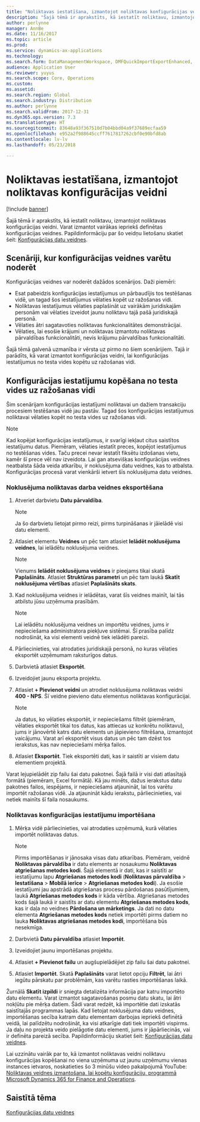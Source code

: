 ```yaml
---
title: "Noliktavas iestatīšana, izmantojot noliktavas konfigurācijas veidni"
description: "Šajā tēmā ir aprakstīts, kā iestatīt noliktavu, izmantojot noliktavas konfigurācijas veidni."
author: perlynne
manager: AnnBe
ms.date: 11/16/2017
ms.topic: article
ms.prod: 
ms.service: dynamics-ax-applications
ms.technology: 
ms.search.form: DataManagementWorkspace, DMFQuickImportExportEnhanced, DMFDefinitionGroupTemplate, DMFEntityTemplateDefinitionLoadDialog
audience: Application User
ms.reviewer: yuyus
ms.search.scope: Core, Operations
ms.custom: 
ms.assetid: 
ms.search.region: Global
ms.search.industry: Distribution
ms.author: perlynne
ms.search.validFrom: 2017-12-31
ms.dyn365.ops.version: 7.3
ms.translationtype: HT
ms.sourcegitcommit: 83648a93f367510d7b04bbd04a9f37689ecfaa59
ms.openlocfilehash: e952a2f988645ccff7617817262cbf0e90bfd8ab
ms.contentlocale: lv-lv
ms.lasthandoff: 05/23/2018

---
```


# <a name="set-up-a-warehouse-by-using-a-warehouse-configuration-template"></a>Noliktavas iestatīšana, izmantojot noliktavas konfigurācijas veidni

[!include [banner](../includes/banner.md)]

Šajā tēmā ir aprakstīts, kā iestatīt noliktavu, izmantojot noliktavas konfigurācijas veidni. Varat izmantot vairākas iepriekš definētas konfigurācijas veidnes. Papildinformāciju par šo veidņu lietošanu skatiet šeit: [Konfigurācijas datu veidnes](../../dev-itpro/data-entities/configuration-data-templates.md).

## <a name="scenarios-where-configuration-templates-can-be-helpful"></a>Scenāriji, kur konfigurācijas veidnes varētu noderēt

Konfigurācijas veidnes var noderēt dažādos scenārijos. Daži piemēri:

- Esat pabeidzis konfigurācijas iestatījumus un pārbaudījis tos testēšanas vidē, un tagad šos iestatījumus vēlaties kopēt uz ražošanas vidi.
- Noliktavas iestatījumus vēlaties paplašināt uz vairākām juridiskajām personām vai vēlaties izveidot jaunu noliktavu tajā pašā juridiskajā personā.
- Vēlaties ātri sagatavoties noliktavas funkcionalitātes demonstrācijai.
- Vēlaties, lai esošie krājumi un noliktavas izmantotu noliktavas pārvaldības funkcionalitāti, nevis krājumu pārvaldības funkcionalitāti.

Šajā tēmā galvenā uzmanība ir vērsta uz pirmo no šiem scenārijiem. Tajā ir parādīts, kā varat izmantot konfigurācijas veidni, lai konfigurācijas iestatījumus no testa vides kopētu uz ražošanas vidi.

## <a name="copy-a-configuration-setup-from-a-test-environment-to-a-production-environment"></a>Konfigurācijas iestatījumu kopēšana no testa vides uz ražošanas vidi

Šim scenārijam konfigurācijas iestatījumi noliktavai un dažiem transakciju procesiem testēšanas vidē jau pastāv. Tagad šos konfigurācijas iestatījumus noliktavai vēlaties kopēt no testa vides uz ražošanas vidi.

> [!NOTE]
> Kad kopējat konfigurācijas iestatījumus, ir svarīgi iekļaut citus saistītos iestatījumu datus. Piemēram, vēlaties iestatīt preces, kopējot iestatījumus no testēšanas vides. Taču precei nevar iestatīt fiksētu izdošanas vietu, kamēr šī prece vēl nav izveidota. Lai gan atsevišķas konfigurācijas veidnes neatbalsta šāda veida atkarību, ir noklusējuma datu veidnes, kas to atbalsta. Konfigurācijas procesā varat vienkārši ietvert šīs noklusējuma datu veidnes.

### <a name="export-a-default-warehouse-template"></a>Noklusējuma noliktavas darba veidnes eksportēšana 

1. Atveriet darbvietu **Datu pārvaldība**.

    > [!NOTE]
    > Ja šo darbvietu lietojat pirmo reizi, pirms turpināšanas ir jāielādē visi datu elementi.

2. Atlasiet elementu **Veidnes** un pēc tam atlasiet **Ielādēt noklusējuma veidnes**, lai ielādētu noklusējuma veidnes.

    > [!NOTE]
    > Vienums **Ielādēt noklusējuma veidnes** ir pieejams tikai skatā **Paplašināts**. Atlasiet **Struktūras parametri** un pēc tam laukā **Skatīt noklusējuma vērtības** atlasiet **Paplašināts skats**.

3. Kad noklusējuma veidnes ir ielādētas, varat šīs veidnes mainīt, lai tās atbilstu jūsu uzņēmuma prasībām.

    > [!NOTE]
    > Lai ielādētu noklusējuma veidnes un importētu veidnes, jums ir nepieciešama administratora piekļuve sistēmai. Šī prasība palīdz nodrošināt, ka visi elementi veidnē tiek ielādēti pareizi.

4. Pārliecinieties, vai atrodaties juridiskajā personā, no kuras vēlaties eksportēt uzņēmumam raksturīgos datus.
5. Darbvietā atlasiet **Eksportēt**.
6. Izveidojiet jaunu eksporta projektu.
7. Atlasiet **+ Pievienot veidni** un atrodiet noklusējuma noliktavas veidni **400 - NPS**. Šī veidne pievieno datu elementus noliktavas konfigurācijai.

    > [!NOTE]
    > Ja datus, ko vēlaties eksportēt, ir nepieciešams filtrēt (piemēram, vēlaties eksportēt tikai tos datus, kas attiecas uz konkrētu noliktavu), jums ir jānovērtē katrs datu elements un jāpievieno filtrēšana, izmantojot vaicājumu. Varat arī eksportēt visus datus un pēc tam dzēst tos ierakstus, kas nav nepieciešami mērķa failos.

8. Atlasiet **Eksportēt**. Tiek eksportēti dati, kas ir saistīti ar visiem datu elementiem projektā.

Varat lejupielādēt zip failu šai datu pakotnei. Šajā failā ir visi dati atlasītajā formātā (piemēram, Excel formātā). Kā jau minēts, dažus ierakstus datu pakotnes failos, iespējams, ir nepieciešams atjaunināt, lai tos varētu importēt ražošanas vidē. Ja atjaunināt kādu ierakstu, pārliecinieties, vai netiek mainīts šī faila nosaukums.

### <a name="import-a-warehouse-configuration-setup"></a>Noliktavas konfigurācijas iestatījumu importēšana

1. Mērķa vidē pārliecinieties, vai atrodaties uzņēmumā, kurā vēlaties importēt noliktavas datus.

    > [!NOTE]
    > Pirms importēšanas ir jānosaka visas datu atkarības. Piemēram, veidnē **Noliktavas pārvaldība** ir datu elements ar nosaukumu **Noliktavas atgriešanas metodes kodi**. Šajā elementā ir dati, kas ir saistīti ar iestatījumu lapu **Atgriešanas metodes kodi** (**Noliktavas pārvaldība** > **Iestatīšana** > **Mobilā ierīce** > **Atgriešanas metodes kodi**). Ja esošie iestatījumi jau apstrādā atgriešanas procesu pārdošanas pasūtījumiem, laukā **Atgriešanas metodes kods** ir kāda vērtība. Atgriešanas metodes kods šajā laukā ir saistīts ar datu elementu **Atgriešanas metodes kods**, kas ir daļa no veidnes **Pārdošana un mārketings**. Ja dati no datu elementa **Atgriešanas metodes kods** netiek importēti pirms datiem no lauka **Noliktavas atgriešanas metodes kodi**, importēšana būs nesekmīga.

2. Darbvietā **Datu pārvaldība** atlasiet **Importēt**.
3. Izveidojiet jaunu importēšanas projektu.
4. Atlasiet **+ Pievienot failu** un augšupielādējiet zip failu šai datu pakotnei.
5. Atlasiet **Importēt**. Skatā **Paplašināts** varat lietot opciju **Filtrēt**, lai ātri iegūtu pārskatu par problēmām, kas varētu rasties importēšanas laikā.

Žurnālā **Skatīt izpildi** ir sniegta detalizēta informācija par katru importēto datu elementu. Varat izmantot sagatavošanas posmu datu skatu, lai ātri nokļūtu pie mērķa datiem. Šādi varat redzēt, kā importētie dati izskatās saistītajās programmas lapās. Kad lietojat noklusējuma datu veidnes, importēšanas secība katram datu elementam darbojas iepriekš definētā veidā, lai palīdzētu nodrošināt, ka visi atkarīgie dati tiek importēti vispirms. Ja daļu no projekta veido pielāgotie datu elementi, jums ir jāpārliecinās, vai ir definēta pareizā secība. Papildinformāciju skatiet šeit: [Konfigurācijas datu veidnes](../../dev-itpro/data-entities/configuration-data-templates.md).

Lai uzzinātu vairāk par to, kā izmantot noliktavas veidni noliktavu konfigurācijas kopēšanai no viena uzņēmuma uz jaunu uzņēmumu vienas instances ietvaros, noskatieties šo 3 minūšu video pakalpojumā YouTube: [Noliktavas veidnes izmantošana, lai kopētu konfigurāciju, programmā Microsoft Dynamics 365 for Finance and Operations](https://www.youtube.com/watch?v=K2WIfFlqJYs).

## <a name="related-topic"></a>Saistītā tēma

[Konfigurācijas datu veidnes](../../dev-itpro/data-entities/configuration-data-templates.md)

